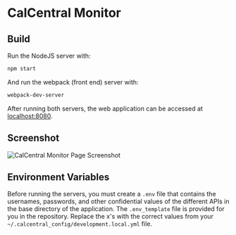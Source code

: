 # CalCentral Monitor

## Build
Run the NodeJS server with:

```bash
npm start
```
And run the webpack (front end) server with:

```bash
webpack-dev-server
```
After running both servers, the web application can be accessed at [localhost:8080](http://localhost:8080/).
## Screenshot
![CalCentral Monitor Page Screenshot](http://s28.postimg.org/4u4govh7h/Screen_Shot_2016_04_07_at_4_58_21_PM.png)
## Environment Variables
Before running the servers, you must create a `.env` file that contains the usernames, passwords, and other confidential values of the different APIs in the base directory of the application. The `.env_template` file is provided for you in the repository. Replace the x's with the correct values from your `~/.calcentral_config/development.local.yml` file.
